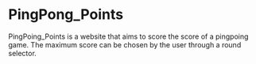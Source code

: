 # PingPong_Points
PingPoing_Points is a website that aims to score the score of a pingpoing game. The maximum score can be chosen by the user through a round selector.
